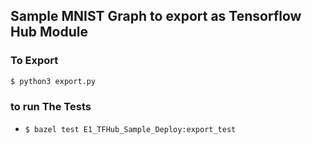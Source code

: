 Sample MNIST Graph to export as Tensorflow Hub Module
------------------------------------------------------
### To Export
```bash
$ python3 export.py
```
### to run The Tests
- `$ bazel test E1_TFHub_Sample_Deploy:export_test`
